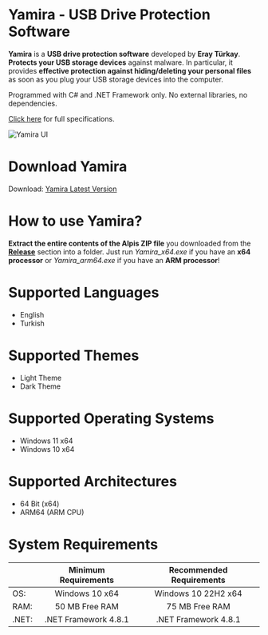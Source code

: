 # Yamira - USB Drive Protection Software

**Yamira** is a **USB drive protection software** developed by **Eray Türkay**. **Protects your USB storage devices** against malware. In particular, it provides **effective protection against hiding/deleting your personal files** as soon as you plug your USB storage devices into the computer.

Programmed with C# and .NET Framework only. No external libraries, no dependencies.

[Click here](https://www.turkaysoftware.com/yamira) for full specifications.

![Yamira UI](https://github.com/user-attachments/assets/15394cd5-333d-4f72-9857-287889cc88cd)

# Download Yamira

Download: [Yamira Latest Version](https://github.com/turkaysoftware/yamira/releases/latest)

# How to use Yamira?

**Extract the entire contents of the Alpis ZIP file** you downloaded from the **[Release](https://github.com/turkaysoftware/yamira/releases/latest)** section into a folder. Just run *Yamira_x64.exe* if you have an **x64 processor** or *Yamira_arm64.exe* if you have an **ARM processor**!

# Supported Languages

- English
- Turkish

# Supported Themes

- Light Theme
- Dark Theme

# Supported Operating Systems

- Windows 11 x64
- Windows 10 x64

# Supported Architectures

- 64 Bit (x64)
- ARM64 (ARM CPU)

# System Requirements

|  | Minimum Requirements | Recommended Requirements |
| -- | :--: | :--: |
| OS: | Windows 10 x64 | Windows 10 22H2 x64|
| RAM: | 50 MB Free RAM | 75 MB Free RAM |
| .NET: | .NET Framework 4.8.1 | .NET Framework 4.8.1 |

